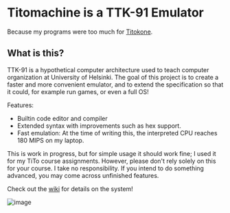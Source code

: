 # Titomachine is a TTK-91 Emulator

Because my programs were too much for [Titokone](https://www.cs.helsinki.fi/group/titokone/).

## What is this?
TTK-91 is a hypothetical computer architecture used to teach computer organization at University of Helsinki. The goal of this project is to create a faster and more convenient emulator, and to extend the specification so that it could, for example run games, or even a full OS!

Features:
- Builtin code editor and compiler
- Extended syntax with improvements such as hex support.
- Fast emulation: At the time of writing this, the interpreted CPU reaches 180 MIPS on my laptop.

This is work in progress, but for simple usage it should work fine; I used it for my TiTo course assignments. However, please don't rely solely on this for your course. I take no responsibility. If you intend to do something advanced, you may come across unfinished features.

Check out the [wiki](https://github.com/sevonj/titomachine/wiki) for details on the system!

![image](https://user-images.githubusercontent.com/100710152/230110624-c4e512e7-bed8-4f5e-9495-9f62e89f08a0.png)
